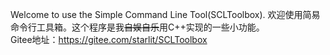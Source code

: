 Welcome to use the Simple Command Line Tool(SCLToolbox).
欢迎使用简易命令行工具箱。这个程序是我~~自娱自乐~~用C++实现的一些小功能。  
Gitee地址：<https://gitee.com/starlit/SCLToolbox>